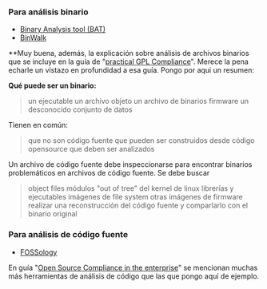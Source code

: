
### Para análisis binario

- [Binary Analysis tool (BAT)](https://github.com/armijnhemel/binaryanalysis)
- [BinWalk](https://github.com/devttys0/binwalk)

**Muy buena, además, la explicación sobre análisis de archivos binarios que se incluye en la guía de "[practical GPL Compliance](https://linuxfoundation.org/news-media/research/practical-gpl-compliance)". Merece la pena echarle un vistazo en profundidad a esa guía. Pongo por aqui un resumen:

**Qué puede ser un binario:**
> un ejecutable
> un archivo objeto
> un archivo de binarios
> firmware
> un desconocido conjunto de datos

Tienen en común:
> que no son código fuente
> que pueden ser construidos desde código opensource
> que deben ser analizados

Un archivo de código fuente debe inspeccionarse para encontrar binarios problemáticos en archivos de código fuente. Se debe buscar
> object files
> módulos "out of tree" del kernel de linux
> librerías y ejecutables
> imágenes de file system
> otras imágenes de firmware
> realizar una reconstrucción del código fuente y comparlarlo con el binario original


### Para análisis de código fuente
- [FOSSology](https://fossology.org)


En guía "[Open Source Compliance in the enterprise](http://go.linuxfoundation.org/open-source-compliance-ebook)" se mencionan muchas más herramientas de análisis de código que las que pongo aquí de ejemplo. 






